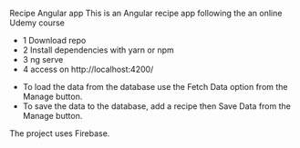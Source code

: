 Recipe Angular app
This is an Angular recipe app following the an online Udemy course

- 1 Download repo
- 2 Install dependencies with yarn or npm
- 3 ng serve
- 4 access on http://localhost:4200/

* To load the data from the database use the Fetch Data option from the Manage button. 
* To save the data to the database, add a recipe then Save Data from the Manage button.

The project uses Firebase.
